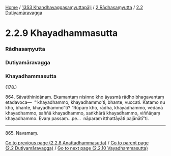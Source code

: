 
[Home](/) / [13S3 Khandhavaggasaṃyuttapāḷi](../../../13S3.md) / [2 Rādhasaṃyutta](../../2.md) / [2.2 Dutiyamāravagga](../2.2.md)

# 2.2.9 Khayadhammasutta

### Rādhasaṃyutta

### Dutiyamāravagga

### Khayadhammasutta

(178.)

864\. Sāvatthinidānaṃ. Ekamantaṃ nisinno kho āyasmā rādho bhagavantaṃ etadavoca—  “‘khayadhammo, khayadhammo’ti, bhante, vuccati. Katamo nu kho, bhante, khayadhammo”ti? “Rūpaṃ kho, rādha, khayadhammo, vedanā khayadhammo, saññā khayadhammo, saṅkhārā khayadhammo, viññāṇaṃ khayadhammo. Evaṃ passaṃ…pe…  nāparaṃ itthattāyāti pajānātī”ti.

---

865\. Navamaṃ.



[Go to previous page (2.2.8 Anattadhammasutta)](2.2.8.md) / [Go to parent page (2.2 Dutiyamāravagga)](../2.2.md) / [Go to next page (2.2.10 Vayadhammasutta)](2.2.10.md)


